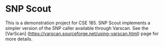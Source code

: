 # SNP Scout
This is a demonstration project for CSE 185. SNP Scout implements a simpler version of the SNP caller available through Varscan. See the [VarScan] (https://varscan.sourceforge.net/using-varscan.html) page for more details.  
